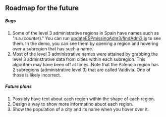 Roadmap for the future
------

##### Bugs
1. Some of the level 3 administrative regions in Spain have names such as "n.a.(*counter*)." You can run [updateESPmissingAdm3/findAdm3.js](updateESPmissingAdm3/findAdm3.js) to see them. In the demo, you can see them by opening a region and hovering over a subregion that has such a name.  
2. Most of the level 3 administrative names were attained by grabbing the level 3 adminstrative data from cities within each subregion. This algorithm may have been off at times. Note that the Palencia region has 2 subregions (administrative level 3) that are called Valdivia. One of those is likely incorrect.

##### Future plans
1. Possibly have text about each region within the shape of each region.  
2. Design a way to show more informatino abuot each region.  
3. Show the population of a city and its name when you hover over it.
